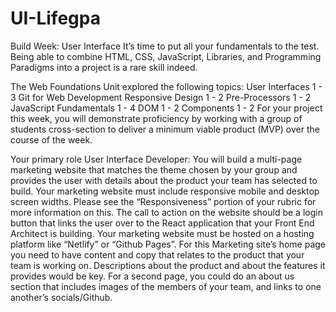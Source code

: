 # UI-Lifegpa
Build Week: User Interface
It’s time to put all your fundamentals to the test. Being able to combine HTML, CSS, JavaScript, Libraries, and Programming Paradigms into a project is a rare skill indeed.

The Web Foundations Unit explored the following topics:
User Interfaces 1 - 3
Git for Web Development
Responsive Design 1 - 2
Pre-Processors 1 - 2
JavaScript Fundamentals 1 - 4
DOM 1 - 2
Components 1 - 2
For your project this week, you will demonstrate proficiency by working with a group of students cross-section to deliver a minimum viable product (MVP) over the course of the week.

Your primary role User Interface Developer:
You will build a multi-page marketing website that matches the theme chosen by your group and provides the user with details about the product your team has selected to build.
Your marketing website must include responsive mobile and desktop screen widths. Please see the “Responsiveness” portion of your rubric for more information on this.
The call to action on the website should be a login button that links the user over to the React application that your Front End Architect is building.
Your marketing website must be hosted on a hosting platform like “Netlify” or “Github Pages”.
For this Marketing site’s home page you need to have content and copy that relates to the product that your team is working on.
Descriptions about the product and about the features it provides would be key.
For a second page, you could do an about us section that includes images of the members of your team, and links to one another’s socials/Github.
